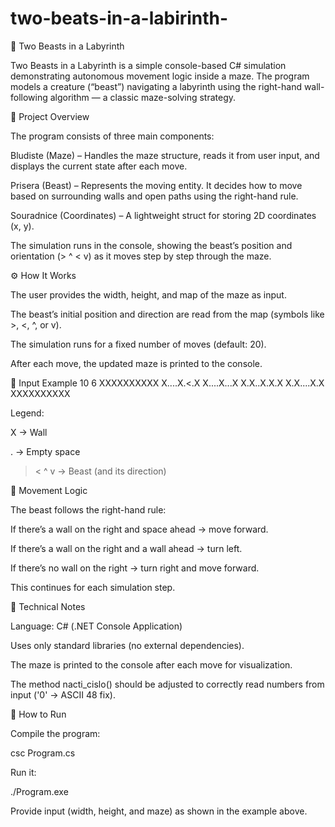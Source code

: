 # two-beats-in-a-labirinth-


🧭 Two Beasts in a Labyrinth

Two Beasts in a Labyrinth is a simple console-based C# simulation demonstrating autonomous movement logic inside a maze.
The program models a creature (“beast”) navigating a labyrinth using the right-hand wall-following algorithm — a classic maze-solving strategy.

🧩 Project Overview

The program consists of three main components:

Bludiste (Maze) – Handles the maze structure, reads it from user input, and displays the current state after each move.

Prisera (Beast) – Represents the moving entity. It decides how to move based on surrounding walls and open paths using the right-hand rule.

Souradnice (Coordinates) – A lightweight struct for storing 2D coordinates (x, y).

The simulation runs in the console, showing the beast’s position and orientation (> ^ < v) as it moves step by step through the maze.

⚙️ How It Works

The user provides the width, height, and map of the maze as input.

The beast’s initial position and direction are read from the map (symbols like >, <, ^, or v).

The simulation runs for a fixed number of moves (default: 20).

After each move, the updated maze is printed to the console.

🧱 Input Example
10
6
XXXXXXXXXX
X....X.<.X
X....X...X
X.X..X.X.X
X.X....X.X
XXXXXXXXXX


Legend:

X → Wall

. → Empty space

> < ^ v → Beast (and its direction)

🧠 Movement Logic

The beast follows the right-hand rule:

If there’s a wall on the right and space ahead → move forward.

If there’s a wall on the right and a wall ahead → turn left.

If there’s no wall on the right → turn right and move forward.

This continues for each simulation step.

🧰 Technical Notes

Language: C# (.NET Console Application)

Uses only standard libraries (no external dependencies).

The maze is printed to the console after each move for visualization.

The method nacti_cislo() should be adjusted to correctly read numbers from input ('0' → ASCII 48 fix).

🚀 How to Run

Compile the program:

csc Program.cs


Run it:

./Program.exe


Provide input (width, height, and maze) as shown in the example above.
